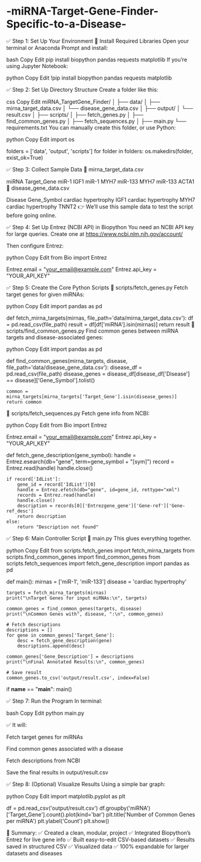 # -miRNA-Target-Gene-Finder-Specific-to-a-Disease-
✅ Step 1: Set Up Your Environment
🔧 Install Required Libraries
Open your terminal or Anaconda Prompt and install:

bash
Copy
Edit
pip install biopython pandas requests matplotlib
If you’re using Jupyter Notebook:

python
Copy
Edit
!pip install biopython pandas requests matplotlib

✅ Step 2: Set Up Directory Structure
Create a folder like this:

css
Copy
Edit
miRNA_TargetGene_Finder/
│
├── data/
│   ├── mirna_target_data.csv
│   └── disease_gene_data.csv
│
├── output/
│   └── result.csv
│
├── scripts/
│   ├── fetch_genes.py
│   ├── find_common_genes.py
│   ├── fetch_sequences.py
│
├── main.py
└── requirements.txt
You can manually create this folder, or use Python:

python
Copy
Edit
import os

folders = ['data', 'output', 'scripts']
for folder in folders:
    os.makedirs(folder, exist_ok=True)
    
✅ Step 3: Collect Sample Data
📑 mirna_target_data.csv

miRNA	Target_Gene
miR-1	IGF1
miR-1	MYH7
miR-133	MYH7
miR-133	ACTA1
📑 disease_gene_data.csv

Disease	Gene_Symbol
cardiac hypertrophy	IGF1
cardiac hypertrophy	MYH7
cardiac hypertrophy	TNNT2
👉 We’ll use this sample data to test the script before going online.


✅ Step 4: Set Up Entrez (NCBI API) in Biopython
You need an NCBI API key for large queries. Create one at https://www.ncbi.nlm.nih.gov/account/

Then configure Entrez:

python
Copy
Edit
from Bio import Entrez

Entrez.email = "your_email@example.com"
Entrez.api_key = "YOUR_API_KEY"

✅ Step 5: Create the Core Python Scripts
📜 scripts/fetch_genes.py
Fetch target genes for given miRNAs:

python
Copy
Edit
import pandas as pd

def fetch_mirna_targets(mirnas, file_path='data/mirna_target_data.csv'):
    df = pd.read_csv(file_path)
    result = df[df['miRNA'].isin(mirnas)]
    return result
📜 scripts/find_common_genes.py
Find common genes between miRNA targets and disease-associated genes:

python
Copy
Edit
import pandas as pd

def find_common_genes(mirna_targets, disease, file_path='data/disease_gene_data.csv'):
    disease_df = pd.read_csv(file_path)
    disease_genes = disease_df[disease_df['Disease'] == disease]['Gene_Symbol'].tolist()
    
    common = mirna_targets[mirna_targets['Target_Gene'].isin(disease_genes)]
    return common
📜 scripts/fetch_sequences.py
Fetch gene info from NCBI:

python
Copy
Edit
from Bio import Entrez

Entrez.email = "your_email@example.com"
Entrez.api_key = "YOUR_API_KEY"

def fetch_gene_description(gene_symbol):
    handle = Entrez.esearch(db="gene", term=gene_symbol + "[sym]")
    record = Entrez.read(handle)
    handle.close()
    
    if record['IdList']:
        gene_id = record['IdList'][0]
        handle = Entrez.efetch(db="gene", id=gene_id, rettype="xml")
        records = Entrez.read(handle)
        handle.close()
        description = records[0]['Entrezgene_gene']['Gene-ref']['Gene-ref_desc']
        return description
    else:
        return "Description not found"
        
✅ Step 6: Main Controller Script
📜 main.py
This glues everything together.

python
Copy
Edit
from scripts.fetch_genes import fetch_mirna_targets
from scripts.find_common_genes import find_common_genes
from scripts.fetch_sequences import fetch_gene_description
import pandas as pd

def main():
    mirnas = ['miR-1', 'miR-133']
    disease = 'cardiac hypertrophy'

    targets = fetch_mirna_targets(mirnas)
    print("\nTarget Genes for input miRNAs:\n", targets)

    common_genes = find_common_genes(targets, disease)
    print("\nCommon Genes with", disease, ":\n", common_genes)

    # Fetch descriptions
    descriptions = []
    for gene in common_genes['Target_Gene']:
        desc = fetch_gene_description(gene)
        descriptions.append(desc)

    common_genes['Gene_Description'] = descriptions
    print("\nFinal Annotated Results:\n", common_genes)

    # Save result
    common_genes.to_csv('output/result.csv', index=False)

if __name__ == "__main__":
    main()
    
✅ Step 7: Run the Program
In terminal:

bash
Copy
Edit
python main.py

✅ It will:

Fetch target genes for miRNAs

Find common genes associated with a disease

Fetch descriptions from NCBI

Save the final results in output/result.csv

✅ Step 8: (Optional) Visualize Results
Using a simple bar graph:

python
Copy
Edit
import matplotlib.pyplot as plt

df = pd.read_csv('output/result.csv')
df.groupby('miRNA')['Target_Gene'].count().plot(kind='bar')
plt.title('Number of Common Genes per miRNA')
plt.ylabel('Count')
plt.show()

📌 Summary:
✅ Created a clean, modular, project
✅ Integrated Biopython’s Entrez for live gene info
✅ Built easy-to-edit CSV-based datasets
✅ Results saved in structured CSV
✅ Visualized data
✅ 100% expandable for larger datasets and diseases



